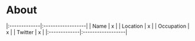 # About

|:-------------|:------------------|
| Name         | x                 | 
| Location     | x                 |
| Occupation   | x                 |
| Twitter      | x                 |
|:-------------|:------------------|
